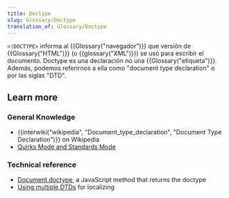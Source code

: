 ```yaml
---
title: Doctype
slug: Glossary/Doctype
translation_of: Glossary/Doctype
---
```

`<!DOCTYPE>` informa al {{Glossary("navegador")}} que versión de {{Glossary("HTML")}} (o {{glossary("XML")}}) se usó para escribir el documento. Doctype es una declaración no una {{Glossary("etiqueta")}}. Además, podemos referirnos a ella como "document type declaration" o por las siglas "DTD".

## Learn more

### General Knowledge

- {{interwiki("wikipedia", "Document_type_declaration", "Document Type Declaration")}} on Wikipedia
- [Quirks Mode and Standards Mode](/en-US/docs/Quirks_Mode_and_Standards_Mode)

### Technical reference

- [Document.doctype](/en-US/docs/Web/API/Document/doctype), a JavaScript method that returns the doctype
- [Using multiple DTDs](/en-US/docs/Using_multiple_DTDs) for localizing
